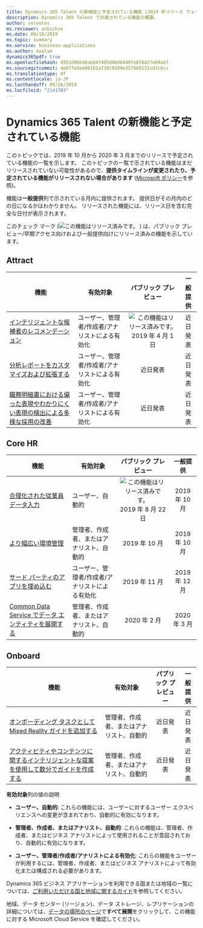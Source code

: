```yaml
---
title: Dynamics 365 Talent の新機能と予定されている機能 (2019 年リリース ウェーブ 2)
description: Dynamics 365 Talent で計画されている機能の概要。
author: relnotes
ms.reviewer: anbichse
ms.date: 09/18/2019
ms.topic: summary
ms.service: business-applications
ms.author: msalam
dynamics365pdf: true
ms.openlocfilehash: 4561d96b98ab84f495d90d0440fe8f0d27e09ab7
ms.sourcegitcommit: de6f7e8aa90101a730c0109e3578b9131cd3c6cc
ms.translationtype: HT
ms.contentlocale: ja-JP
ms.lasthandoff: 09/26/2019
ms.locfileid: "2141703"
---
```

# <a name="whats-new-and-planned-for-dynamics-365-talent"></a>Dynamics 365 Talent の新機能と予定されている機能

このトピックでは、2019 年 10 月から 2020 年 3 月までのリリースで予定されている機能の一覧を示します。 このトピックの一覧で示されている機能はまだリリースされていない可能性があるので、**提供タイムラインが変更されたり、予定されている機能がリリースされない場合があります** ([Microsoft ポリシー](https://go.microsoft.com/fwlink/p/?linkid=2007332)を参照)。

機能は**一般提供**列で示されている月内に提供されます。 提供日がその月内のどの日になるかはわかりません。 リリースされた機能には、リリース日を含む完全な日付が表示されます。

このチェック マーク (![この機能はリリース済みです。](/dynamics365-release-plan/media/green-checkmark.png "この機能はリリース済みです。") ) は、パブリック プレビュー/早期アクセス向けおよび一般提供向けにリリース済みの機能を示しています。



## <a name="attract"></a>Attract



 | 機能    | 有効対象    |  パブリック プレビュー | 一般提供 |
 | ---------- | ---------- | :----------: |:----------: |
 | [インテリジェントな候補者のレコメンデーション](intelligent-recommendations-candidate-matching.md) | ユーザー、管理者/作成者/アナリストによる有効化  | ![この機能はリリース済みです。](/dynamics365-release-plan/media/green-checkmark.png "この機能はリリース済みです。") 2019 年 4 月 1 日|近日発表 | 
 | [分析レポートをカスタマイズおよび拡張する](customize-extend-analytics-reports.md) | ユーザー、管理者/作成者/アナリストによる有効化  | 近日発表|近日発表 | 
 | [職務明細書における偏った表現やわかりにくい表現の検出による多様な採用の改善](improve-diverse-hiring-detection-bias-cryptic-language-job-descriptions.md) | ユーザー、管理者/作成者/アナリストによる有効化  | 近日発表|近日発表 | 


## <a name="core-hr"></a>Core HR



 | 機能    | 有効対象    |  パブリック プレビュー | 一般提供 |
 | ---------- | ---------- | :----------: |:----------: |
 | [合理化された従業員データ入力](streamlined-employee-data-entry.md) | ユーザー、自動的  | ![この機能はリリース済みです。](/dynamics365-release-plan/media/green-checkmark.png "この機能はリリース済みです。") 2019 年 8 月 22 日|2019 年 10 月 | 
 | [より幅広い環境管理](broader-environment-management.md) | 管理者、作成者、またはアナリスト、自動的  | 2019 年 10 月|2019 年 10 月 | 
 | [サード パーティのアプリを埋め込む](embed-third-party-apps.md) | ユーザー、管理者/作成者/アナリストによる有効化  | 2019 年 11 月|2019 年 12 月 | 
 | [Common Data Service でデータ エンティティを展開する](expand-data-entities-common-data-service.md) | 管理者、作成者、またはアナリスト、自動的  | 2020 年 2 月|2020 年 3 月 | 


## <a name="onboard"></a>Onboard



 | 機能    | 有効対象    |  パブリック プレビュー | 一般提供 |
 | ---------- | ---------- | :----------: |:----------: |
 | [オンボーディング タスクとして Mixed Reality ガイドを追加する](complete-mixed-reality-guide-as-onboarding-task.md) | 管理者、作成者、またはアナリスト、自動的  | 近日発表|近日発表 | 
 | [アクティビティやコンテンツに関するインテリジェントな提案を使用して数分でガイドを作成する](intelligent-recommendation-guide-creation.md) | 管理者、作成者、またはアナリスト、自動的  | 近日発表|近日発表 | 

**有効対象**列の値の説明

- **ユーザー、自動的**: これらの機能には、ユーザーに対するユーザー エクスペリエンスへの変更が含まれており、自動的に有効になります。

- **管理者、作成者、またはアナリスト、自動的**: これらの機能は、管理者、作成者、またはビジネス アナリストによって使用されることが意図されており、自動的に有効になります。

- **ユーザー、管理者/作成者/アナリストによる有効化**: これらの機能をユーザーが利用するには、管理者、作成者、またはビジネス アナリストによって有効化または構成される必要があります。


Dynamics 365 ビジネス アプリケーションを利用できる国または地域の一覧については、[ご利用いただける国と地域に関するガイド](https://aka.ms/dynamics_365_international_availability_deck)を参照してください。 

地域、データ センター (リージョン)、データ ストレージ、レプリケーションの詳細については、[データの場所のページ](https://www.microsoft.com/trust-center/privacy/data-location)で**すべて展開**をクリックして、この機能に対する Microsoft Cloud Service を確認してください。 